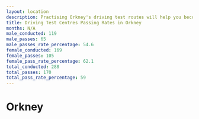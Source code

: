 ```yaml
---
layout: location
description: Practising Orkney's driving test routes will help you become more confident in your gear-changing abilities.
title: Driving Test Centres Passing Rates in Orkney
months: N/A
male_conducted: 119
male_passes: 65
male_passes_rate_percentage: 54.6
female_conducted: 169
female_passes: 105
female_pass_rate_percentage: 62.1
total_conducted: 288
total_passes: 170
total_pass_rate_percentage: 59
---
```


# Orkney
